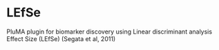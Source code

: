 # LEfSe
PluMA plugin for biomarker discovery using Linear discriminant analysis Effect Size (LEfSe) (Segata et al, 2011)
